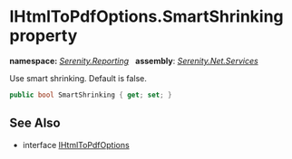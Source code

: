 # IHtmlToPdfOptions.SmartShrinking property
**namespace:** *[Serenity.Reporting](../../README.md#serenity.reporting-namespace)*   **assembly**: *[Serenity.Net.Services](../../README.md)*

Use smart shrinking. Default is false.

```csharp
public bool SmartShrinking { get; set; }
```

## See Also

* interface [IHtmlToPdfOptions](../IHtmlToPdfOptions.md)